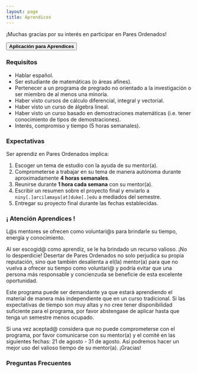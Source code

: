 ```yaml
---
layout: page
title: Aprendices
---
```


¡Muchas gracias por su interés en participar en Pares Ordenados!

<span onclick="window.open('https://duke.qualtrics.com/jfe/form/SV_0GIbKbslYx4y9iC')" style="cursor: pointer">
    <button class="button1"><b>Aplicación para Aprendices</b></button>
</span>

### Requisitos
- Hablar español.
- Ser estudiante de matemáticas (o áreas afines).
- Pertenecer a un programa de pregrado no orientado a la investigación o ser miembro de al menos una minoría.
- Haber visto cursos de cálculo diferencial, integral y vectorial.
- Haber visto un curso de álgebra lineal.
- Haber visto un curso basado en demostraciones matemáticas (i.e. tener conocimiento de tipos de demostraciones).
- Interés, compromiso y tiempo (5 horas semanales).

### Expectativas
Ser aprendiz en Pares Ordenados implica:
1. Escoger un tema de estudio con la ayuda de su mentor(a).
2. Comprometerse a trabajar en su tema de manera autónoma durante aproximadamente <b>4 horas semanales</b>.
3. Reunirse durante <b>1 hora cada semana</b> con su mentor(a).
4. Escribir un resumen sobre el proyecto final y enviarlo a ```niny[.]arcilamaya[at]duke[.]edu``` a mediados del semestre.
5. Entregar su proyecto final durante las fechas establecidas.

### ¡ Atención Aprendices !
L@s mentores se ofrecen como voluntari@s para brindarle su tiempo, energía y conocimiento.

Al ser escogid@ como aprendiz, se le ha brindado un recurso valioso. ¡No lo desperdicie! Desertar de Pares Ordenados no solo perjudica su propia reputación, sino que también desalienta a el(la) mentor(a) para que no vuelva a ofrecer su tiempo como voluntari@ y podría evitar que una persona más responsable y concienzuda se beneficie de esta excelente oportunidad. 

Este programa puede ser demandante ya que estará aprendiendo el material de manera más independiente que en un curso tradicional. Si las expectativas de tiempo son muy altas y no cree tener disponibilidad suficiente para el programa, por favor abstengase de aplicar hasta que tenga un semestre menos ocupado. 

Si una vez aceptad@ considera que no puede comprometerse con el programa, por favor comunicarse con su mentor(a) y el comité en las siguientes fechas: 21 de agosto - 31 de agosto. Así podremos hacer un mejor uso del valioso tiempo de su mentor(a). ¡Gracias!

### Preguntas Frecuentes


